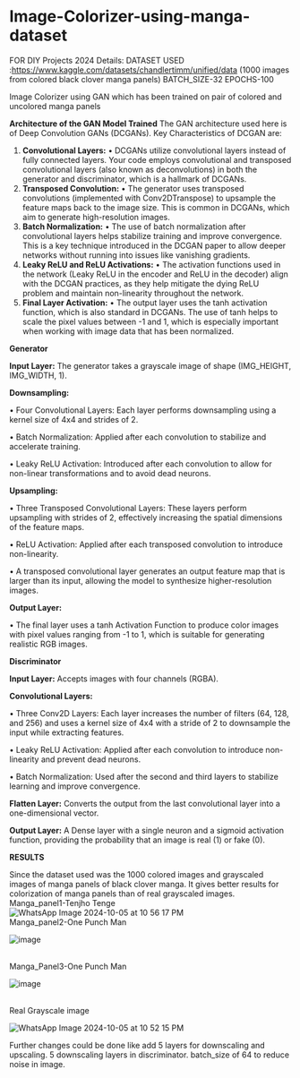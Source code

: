 # Image-Colorizer-using-manga-dataset
FOR DIY Projects 2024
Details:
DATASET USED :https://www.kaggle.com/datasets/chandlertimm/unified/data  (1000 images from colored black clover manga panels)
BATCH_SIZE-32
EPOCHS-100

Image Colorizer using GAN which has been trained on pair of colored and uncolored manga panels

**Architecture of the GAN Model Trained**
The GAN architecture used here is of Deep Convolution GANs (DCGANs).
Key Characteristics of DCGAN are:

1.	**Convolutional Layers:**
	•	DCGANs utilize convolutional layers instead of fully connected layers. Your code employs convolutional and transposed convolutional layers (also known as deconvolutions) in both the generator and discriminator, which is a hallmark of DCGANs.
2.	**Transposed Convolution:**
	•	The generator uses transposed convolutions (implemented with Conv2DTranspose) to upsample the feature maps back to the image size. This is common in DCGANs, which aim to generate high-resolution images.
3.	**Batch Normalization:**
	•	The use of batch normalization after convolutional layers helps stabilize training and improve convergence. This is a key technique introduced in the DCGAN paper to allow deeper networks without running into issues like vanishing gradients.
4.	**Leaky ReLU and ReLU Activations:**
	•	The activation functions used in the network (Leaky ReLU in the encoder and ReLU in the decoder) align with the DCGAN practices, as they help mitigate the dying ReLU problem and maintain non-linearity throughout the network.
5.	**Final Layer Activation:**
	•	The output layer uses the tanh activation function, which is also standard in DCGANs. The use of tanh helps to scale the pixel values between -1 and 1, which is especially important when working with image data that has been normalized.

**Generator**

**Input Layer:** The generator takes a grayscale image of shape (IMG_HEIGHT, IMG_WIDTH, 1).

**Downsampling:**

•	Four Convolutional Layers: Each layer performs downsampling using a kernel size of 4x4 and strides of 2.

•	Batch Normalization: Applied after each convolution to stabilize and accelerate training.

•	Leaky ReLU Activation: Introduced after each convolution to allow for non-linear transformations and to avoid dead neurons.

**Upsampling:**

•	Three Transposed Convolutional Layers: These layers perform upsampling with strides of 2, effectively increasing the spatial dimensions of the feature maps.

•	ReLU Activation: Applied after each transposed convolution to introduce non-linearity.

•	A transposed convolutional layer generates an output feature map that is larger than its input, allowing the model to synthesize higher-resolution images.

**Output Layer:**

•	The final layer uses a tanh Activation Function to produce color images with pixel values ranging from -1 to 1, which is suitable for generating realistic RGB images.


**Discriminator**

**Input Layer:** Accepts images with four channels (RGBA).

**Convolutional Layers:**

•	Three Conv2D Layers: Each layer increases the number of filters (64, 128, and 256) and uses a kernel size of 4x4 with a stride of 2 to downsample the input while extracting features.
 
•	Leaky ReLU Activation: Applied after each convolution to introduce non-linearity and prevent dead neurons.
 
•	Batch Normalization: Used after the second and third layers to stabilize learning and improve convergence.
 
**Flatten Layer:** Converts the output from the last convolutional layer into a one-dimensional vector.

**Output Layer:** A Dense layer with a single neuron and a sigmoid activation function, providing the probability that an image is real (1) or fake (0).

**RESULTS**

Since the dataset used was the 1000 colored images and grayscaled images of manga panels of black clover manga. It gives better results for colorization of manga panels than of real grayscaled images.
<br>
Manga_panel1-Tenjho Tenge
![WhatsApp Image 2024-10-05 at 10 56 17 PM](https://github.com/user-attachments/assets/8aff95d5-d28e-41cf-ab77-c0f6045d3caa)
<br>
Manga_panel2-One Punch Man

![image](https://github.com/user-attachments/assets/c0b0da78-697b-4ac3-9bb6-07dc733873de)

<br>
Manga_Panel3-One Punch Man

![image](https://github.com/user-attachments/assets/5e0fcaef-e717-498d-acb2-69496a6666d3)

<br>
Real Grayscale image

![WhatsApp Image 2024-10-05 at 10 52 15 PM](https://github.com/user-attachments/assets/15e13806-28dd-444b-8d6f-adad2b15efe5)

Further changes could be done like add 5 layers for downscaling and upscaling.
5 downscaling layers in discriminator.
batch_size of 64 to reduce noise in image.

